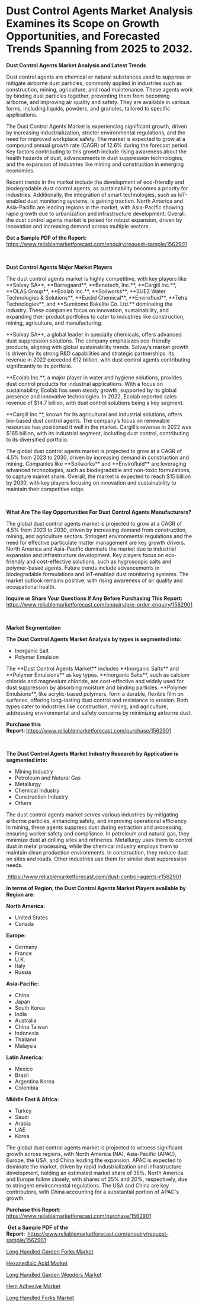<p><h1>Dust Control Agents Market Analysis Examines its Scope on Growth Opportunities, and Forecasted Trends Spanning from 2025 to 2032.</h1></p><p><strong>Dust Control Agents Market Analysis and Latest Trends</strong></p>
<p><p>Dust control agents are chemical or natural substances used to suppress or mitigate airborne dust particles, commonly applied in industries such as construction, mining, agriculture, and road maintenance. These agents work by binding dust particles together, preventing them from becoming airborne, and improving air quality and safety. They are available in various forms, including liquids, powders, and granules, tailored to specific applications.</p><p>The Dust Control Agents Market is experiencing significant growth, driven by increasing industrialization, stricter environmental regulations, and the need for improved workplace safety. The market is expected to grow at a compound annual growth rate (CAGR) of 12.6% during the forecast period. Key factors contributing to this growth include rising awareness about the health hazards of dust, advancements in dust suppression technologies, and the expansion of industries like mining and construction in emerging economies.</p><p>Recent trends in the market include the development of eco-friendly and biodegradable dust control agents, as sustainability becomes a priority for industries. Additionally, the integration of smart technologies, such as IoT-enabled dust monitoring systems, is gaining traction. North America and Asia-Pacific are leading regions in the market, with Asia-Pacific showing rapid growth due to urbanization and infrastructure development. Overall, the dust control agents market is poised for robust expansion, driven by innovation and increasing demand across multiple sectors.</p></p>
<p><strong>Get a Sample PDF of the Report:&nbsp;</strong> <a href="https://www.reliablemarketforecast.com/enquiry/request-sample/1562901?utm_campaign=1899&utm_medium=2&utm_source=Github&utm_content=ia&utm_term=25012025&utm_id=dust-control-agents">https://www.reliablemarketforecast.com/enquiry/request-sample/1562901</a></p>
<p>&nbsp;</p>
<p><strong>Dust Control Agents Major Market Players</strong></p>
<p><p>The dust control agents market is highly competitive, with key players like **Solvay SA**, **Borregaard**, **Benetech, Inc.**, **Cargill Inc.**, **OLAS Group**, **Ecolab Inc.**, **Soilworks**, **SUEZ Water Technologies & Solutions**, **Euclid Chemical**, **Envirofluid**, **Tetra Technologies**, and **Sumitomo Bakelite Co. Ltd.** dominating the industry. These companies focus on innovation, sustainability, and expanding their product portfolios to cater to industries like construction, mining, agriculture, and manufacturing.</p><p>**Solvay SA**, a global leader in specialty chemicals, offers advanced dust suppression solutions. The company emphasizes eco-friendly products, aligning with global sustainability trends. Solvay’s market growth is driven by its strong R&D capabilities and strategic partnerships. Its revenue in 2022 exceeded €12 billion, with dust control agents contributing significantly to its portfolio.</p><p>**Ecolab Inc.**, a major player in water and hygiene solutions, provides dust control products for industrial applications. With a focus on sustainability, Ecolab has seen steady growth, supported by its global presence and innovative technologies. In 2022, Ecolab reported sales revenue of $14.7 billion, with dust control solutions being a key segment.</p><p>**Cargill Inc.**, known for its agricultural and industrial solutions, offers bio-based dust control agents. The company’s focus on renewable resources has positioned it well in the market. Cargill’s revenue in 2022 was $165 billion, with its industrial segment, including dust control, contributing to its diversified portfolio.</p><p>The global dust control agents market is projected to grow at a CAGR of 4.5% from 2023 to 2030, driven by increasing demand in construction and mining. Companies like **Soilworks** and **Envirofluid** are leveraging advanced technologies, such as biodegradable and non-toxic formulations, to capture market share. Overall, the market is expected to reach $15 billion by 2030, with key players focusing on innovation and sustainability to maintain their competitive edge.</p></p>
<p>&nbsp;</p>
<p><strong>What Are The Key Opportunities For Dust Control Agents Manufacturers?</strong></p>
<p><p>The global dust control agents market is projected to grow at a CAGR of 4.5% from 2023 to 2030, driven by increasing demand from construction, mining, and agriculture sectors. Stringent environmental regulations and the need for effective particulate matter management are key growth drivers. North America and Asia-Pacific dominate the market due to industrial expansion and infrastructure development. Key players focus on eco-friendly and cost-effective solutions, such as hygroscopic salts and polymer-based agents. Future trends include advancements in biodegradable formulations and IoT-enabled dust monitoring systems. The market outlook remains positive, with rising awareness of air quality and occupational health.</p></p>
<p><strong>Inquire or Share Your Questions If Any Before Purchasing This Report:</strong> <a href="https://www.reliablemarketforecast.com/enquiry/pre-order-enquiry/1562901?utm_campaign=1899&utm_medium=2&utm_source=Github&utm_content=ia&utm_term=25012025&utm_id=dust-control-agents">https://www.reliablemarketforecast.com/enquiry/pre-order-enquiry/1562901</a></p>
<p>&nbsp;</p>
<p><strong>Market Segmentation</strong></p>
<p><strong>The Dust Control Agents Market Analysis by types is segmented into:</strong></p>
<p><ul><li>Inorganic Salt</li><li>Polymer Emulsion</li></ul></p>
<p><p>The **Dust Control Agents Market** includes **Inorganic Salts** and **Polymer Emulsions** as key types. **Inorganic Salts**, such as calcium chloride and magnesium chloride, are cost-effective and widely used for dust suppression by absorbing moisture and binding particles. **Polymer Emulsions**, like acrylic-based polymers, form a durable, flexible film on surfaces, offering long-lasting dust control and resistance to erosion. Both types cater to industries like construction, mining, and agriculture, addressing environmental and safety concerns by minimizing airborne dust.</p></p>
<p><strong>Purchase this Report:&nbsp;</strong><a href="https://www.reliablemarketforecast.com/purchase/1562901?utm_campaign=1899&utm_medium=2&utm_source=Github&utm_content=ia&utm_term=25012025&utm_id=dust-control-agents">https://www.reliablemarketforecast.com/purchase/1562901</a></p>
<p>&nbsp;</p>
<p><strong>The Dust Control Agents Market Industry Research by Application is segmented into:</strong></p>
<p><ul><li>Mining Industry</li><li>Petroleum and Natural Gas</li><li>Metallurgy</li><li>Chemical Industry</li><li>Construction Industry</li><li>Others</li></ul></p>
<p><p>The dust control agents market serves various industries by mitigating airborne particles, enhancing safety, and improving operational efficiency. In mining, these agents suppress dust during extraction and processing, ensuring worker safety and compliance. In petroleum and natural gas, they minimize dust at drilling sites and refineries. Metallurgy uses them to control dust in metal processing, while the chemical industry employs them to maintain clean production environments. In construction, they reduce dust on sites and roads. Other industries use them for similar dust suppression needs.</p></p>
<p><a href="https://www.reliablemarketforecast.com/dust-control-agents-r1562901?utm_campaign=1899&utm_medium=2&utm_source=Github&utm_content=ia&utm_term=25012025&utm_id=dust-control-agents">&nbsp;https://www.reliablemarketforecast.com/dust-control-agents-r1562901</a></p>
<p><strong>In terms of Region, the Dust Control Agents Market Players available by Region are:</strong></p>
<p>
    <p> <strong> North America: </strong>
        <ul>
            <li>United States</li>
            <li>Canada</li>
        </ul>
        </p> 
    <p> <strong> Europe: </strong>
        <ul>
            <li>Germany</li>
            <li>France</li>
            <li>U.K.</li>
            <li>Italy</li>
            <li>Russia</li>
        </ul>
        </p> 
    <p> <strong> Asia-Pacific: </strong>
        <ul>
            <li>China</li>
            <li>Japan</li>
            <li>South Korea</li>
            <li>India</li>
            <li>Australia</li>
            <li>China Taiwan</li>
            <li>Indonesia</li>
            <li>Thailand</li>
            <li>Malaysia</li>
        </ul>
        </p> 
    <p> <strong> Latin America: </strong>
        <ul>
            <li>Mexico</li>
            <li>Brazil</li>
            <li>Argentina Korea</li>
            <li>Colombia</li>
        </ul>
        </p> 
    <p> <strong> Middle East & Africa: </strong>
        <ul>
            <li>Turkey</li>
            <li>Saudi</li>
            <li>Arabia</li>
            <li>UAE</li>
            <li>Korea</li>
        </ul>
    </p>
    </p>
<p><p>The global dust control agents market is projected to witness significant growth across regions, with North America (NA), Asia-Pacific (APAC), Europe, the USA, and China leading the expansion. APAC is expected to dominate the market, driven by rapid industrialization and infrastructure development, holding an estimated market share of 35%. North America and Europe follow closely, with shares of 25% and 20%, respectively, due to stringent environmental regulations. The USA and China are key contributors, with China accounting for a substantial portion of APAC's growth.</p></p>
<p><strong>Purchase this Report: </strong><a href="https://www.reliablemarketforecast.com/purchase/1562901?utm_campaign=1899&utm_medium=2&utm_source=Github&utm_content=ia&utm_term=25012025&utm_id=dust-control-agents">https://www.reliablemarketforecast.com/purchase/1562901</a></p>
<p>&nbsp;<strong>Get a Sample PDF of the Report:&nbsp;&nbsp;</strong><a href="https://www.reliablemarketforecast.com/enquiry/request-sample/1562901?utm_campaign=1899&utm_medium=2&utm_source=Github&utm_content=ia&utm_term=25012025&utm_id=dust-control-agents">https://www.reliablemarketforecast.com/enquiry/request-sample/1562901</a></p>
<p><strong></strong></p>
<p><p><a href="https://www.linkedin.com/pulse/why-long-handled-garden-forks-market-rise-exploring-68-cagr-6lyae?utm_campaign=1899&utm_medium=2&utm_source=Github&utm_content=ia&utm_term=25012025&utm_id=dust-control-agents">Long Handled Garden Forks Market</a></p><p><a href="https://github.com/raffadongraffadong/Market-Research-Report-List-1/blob/main/hexanedioic-acid-market.md?utm_campaign=1899&utm_medium=2&utm_source=Github&utm_content=ia&utm_term=25012025&utm_id=dust-control-agents">Hexanedioic Acid Market</a></p><p><a href="https://www.linkedin.com/pulse/detailed-analysis-long-handled-garden-weeders-market-decision-making-crmfc?utm_campaign=1899&utm_medium=2&utm_source=Github&utm_content=ia&utm_term=25012025&utm_id=dust-control-agents">Long Handled Garden Weeders Market</a></p><p><a href="https://github.com/dolorespeddico90/Market-Research-Report-List-1/blob/main/hem-adhesive-market.md?utm_campaign=1899&utm_medium=2&utm_source=Github&utm_content=ia&utm_term=25012025&utm_id=dust-control-agents">Hem Adhesive Market</a></p><p><a href="https://www.linkedin.com/pulse/deep-insights-long-handled-forks-market-size-growing-demand-cmalf?utm_campaign=1899&utm_medium=2&utm_source=Github&utm_content=ia&utm_term=25012025&utm_id=dust-control-agents">Long Handled Forks Market</a></p></p>
